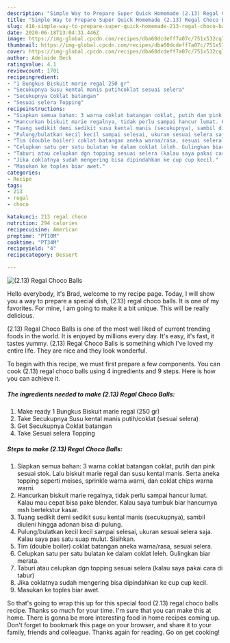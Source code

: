 ```yaml
---
description: "Simple Way to Prepare Super Quick Homemade (2.13) Regal Choco Balls"
title: "Simple Way to Prepare Super Quick Homemade (2.13) Regal Choco Balls"
slug: 416-simple-way-to-prepare-super-quick-homemade-213-regal-choco-balls
date: 2020-06-18T13:04:31.446Z
image: https://img-global.cpcdn.com/recipes/dba60dcdeff7a07c/751x532cq70/213-regal-choco-balls-foto-resep-utama.jpg
thumbnail: https://img-global.cpcdn.com/recipes/dba60dcdeff7a07c/751x532cq70/213-regal-choco-balls-foto-resep-utama.jpg
cover: https://img-global.cpcdn.com/recipes/dba60dcdeff7a07c/751x532cq70/213-regal-choco-balls-foto-resep-utama.jpg
author: Adelaide Beck
ratingvalue: 4.1
reviewcount: 1701
recipeingredient:
- "1 Bungkus Biskuit marie regal 250 gr"
- "Secukupnya Susu kental manis putihcoklat sesuai selera"
- "Secukupnya Coklat batangan"
- "Sesuai selera Topping"
recipeinstructions:
- "Siapkan semua bahan: 3 warna coklat batangan coklat, putih dan pink sesuai stok. Lalu biskuit marie regal dan susu kental manis. Serta aneka topping seperti meises, sprinkle warna warni, dan coklat chips warna warni."
- "Hancurkan biskuit marie regalnya, tidak perlu sampai hancur lumat. Kalau mau cepat bisa pake blender. Kalau saya tumbuk biar hancurnya msh bertekstur kasar."
- "Tuang sedikit demi sedikit susu kental manis (secukupnya), sambil diuleni hingga adonan bisa di pulung."
- "Pulung/bulatkan kecil kecil sampai selesai, ukuran sesuai selera saja. Kalau saya pas satu suap mulut. Sisihkan."
- "Tim (double boiler) coklat batangan aneka warna/rasa, sesuai selera."
- "Celupkan satu per satu bulatan ke dalam coklat leleh. Gulingkan biar merata."
- "Taburi atau celupkan dgn topping sesuai selera (kalau saya pakai cara di tabur)"
- "Jika coklatnya sudah mengering bisa dipindahkan ke cup cup kecil."
- "Masukan ke toples biar awet."
categories:
- Recipe
tags:
- 213
- regal
- choco

katakunci: 213 regal choco 
nutrition: 294 calories
recipecuisine: American
preptime: "PT10M"
cooktime: "PT34M"
recipeyield: "4"
recipecategory: Dessert

---
```



![(2.13) Regal Choco Balls](https://img-global.cpcdn.com/recipes/dba60dcdeff7a07c/751x532cq70/213-regal-choco-balls-foto-resep-utama.jpg)

Hello everybody, it's Brad, welcome to my recipe page. Today, I will show you a way to prepare a special dish, (2.13) regal choco balls. It is one of my favorites. For mine, I am going to make it a bit unique. This will be really delicious.



(2.13) Regal Choco Balls is one of the most well liked of current trending foods in the world. It is enjoyed by millions every day. It's easy, it's fast, it tastes yummy. (2.13) Regal Choco Balls is something which I've loved my entire life. They are nice and they look wonderful.


To begin with this recipe, we must first prepare a few components. You can cook (2.13) regal choco balls using 4 ingredients and 9 steps. Here is how you can achieve it.

<!--inarticleads1-->

##### The ingredients needed to make (2.13) Regal Choco Balls:

1. Make ready 1 Bungkus Biskuit marie regal (250 gr)
1. Take Secukupnya Susu kental manis putih/coklat (sesuai selera)
1. Get Secukupnya Coklat batangan
1. Take Sesuai selera Topping




<!--inarticleads2-->

##### Steps to make (2.13) Regal Choco Balls:

1. Siapkan semua bahan: 3 warna coklat batangan coklat, putih dan pink sesuai stok. Lalu biskuit marie regal dan susu kental manis. Serta aneka topping seperti meises, sprinkle warna warni, dan coklat chips warna warni.
1. Hancurkan biskuit marie regalnya, tidak perlu sampai hancur lumat. Kalau mau cepat bisa pake blender. Kalau saya tumbuk biar hancurnya msh bertekstur kasar.
1. Tuang sedikit demi sedikit susu kental manis (secukupnya), sambil diuleni hingga adonan bisa di pulung.
1. Pulung/bulatkan kecil kecil sampai selesai, ukuran sesuai selera saja. Kalau saya pas satu suap mulut. Sisihkan.
1. Tim (double boiler) coklat batangan aneka warna/rasa, sesuai selera.
1. Celupkan satu per satu bulatan ke dalam coklat leleh. Gulingkan biar merata.
1. Taburi atau celupkan dgn topping sesuai selera (kalau saya pakai cara di tabur)
1. Jika coklatnya sudah mengering bisa dipindahkan ke cup cup kecil.
1. Masukan ke toples biar awet.




So that's going to wrap this up for this special food (2.13) regal choco balls recipe. Thanks so much for your time. I'm sure that you can make this at home. There is gonna be more interesting food in home recipes coming up. Don't forget to bookmark this page on your browser, and share it to your family, friends and colleague. Thanks again for reading. Go on get cooking!
